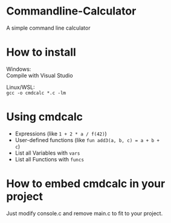 # Commandline-Calculator
A simple command line calculator

# How to install
Windows: <br>
Compile with Visual Studio

Linux/WSL: <br>
<code>gcc -o cmdcalc *.c -lm </code>

# Using cmdcalc
- Expressions (like <code>1 + 2 * a / f(42)</code>)
- User-defined functions (like <code>fun add3(a, b, c) = a + b + c</code>)
- List all Variables with <code>vars</code>
- List all Functions with <code>funcs</code>

# How to embed cmdcalc in your project
Just modify console.c and remove main.c to fit to your project.
